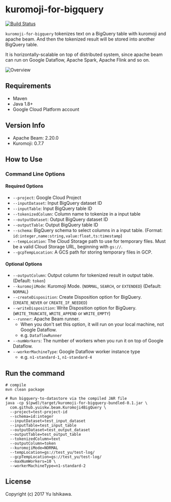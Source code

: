# kuromoji-for-bigquery

[![Build Status](https://travis-ci.org/yu-iskw/kuromoji-for-bigquery.svg?branch=master)](https://travis-ci.org/yu-iskw/kuromoji-for-bigquery)

`kuromoji-for-bigquery` tokenizes text on a BigQuery table with kuromoji and apache beam.
And then the tokenized result will be stored into another BigQuery table.

It is horizontally-scalable on top of distributed system, since apache beam can run on Google Dataflow, Apache Spark, Apache Flink and so on.

![Overview](./docs/overview.png)

## Requirements

- Maven
- Java 1.8+
- Google Cloud Platform account

## Version Info

- Apache Beam: 2.20.0
- Kuromoji: 0.7.7

## How to Use

### Command Line Options

#### Required Options
- `--project`: Google Cloud Project
- `--inputDataset`: Input BigQuery dataset ID
- `--inputTable`: Input BigQuery table ID
- `--tokenizedColumn`: Column name to tokenize in a input table
- `--outputDataset`: Output BigQuery dataset ID
- `--outputTable`: Output BigQuery table ID
- `--schema`: BigQuery schema to select columns in a input table. (Format: `id:integer,name:string,value:float,ts:timestamp`)
- `--tempLocation`: The Cloud Storage path to use for temporary files. Must be a valid Cloud Storage URL, beginning with `gs://`.
- `--gcpTempLocation`: A GCS path for storing temporary files in GCP.

#### Optional Options
- `--outputColumn`: Output column for tokenized result in output table. (Default: `token`)
- `--kuromojiMode`: Kuromoji Mode. (`NORMAL`, `SEARCH`, or `EXTENDED`) (Default: `NORMAL`)
- `--createDisposition`: Create Disposition option for BigQuery. (`CREATE_NEVER` or `CREATE_IF_NEEDED`)
- `--writeDisposition`: Write Disposition option for BigQuery. (`WRITE_TRUNCATE`, `WRITE_APPEND` or `WRITE_EMPTY`)
- `--runner`: Apache Beam runner.
  - When you don't set this option, it will run on your local machine, not Google Dataflow.
  - e.g. `DataflowRunner`
- `--numWorkers`: The number of workers when you run it on top of Google Dataflow.
- `--workerMachineType`: Google Dataflow worker instance type
  - e.g. `n1-standard-1`, `n1-standard-4`

## Run the command

```
# compile
mvn clean package

# Run bigquery-to-datastore via the compiled JAR file
java -cp $(pwd)/target/kuromoji-for-bigquery-bundled-0.1.jar \
  com.github.yuiskw.beam.Kuromoji4BigQuery \
  --project=test-project-id
  --schema=id:integer
  --inputDataset=test_input_dataset
  --inputTable=test_input_table
  --outputDataset=test_output_dataset
  --outputTable=test_output_table
  --tokenizedColumn=text
  --outputColumn=token
  --kuromojiMode=NORMAL
  --tempLocation=gs://test_yu/test-log/
  --gcpTempLocation=gs://test_yu/test-log/
  --maxNumWorkers=10 \
  --workerMachineType=n1-standard-2
```

## License

Copyright (c) 2017 Yu Ishikawa.

